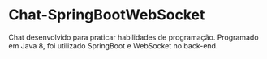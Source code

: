 # Chat-SpringBootWebSocket
Chat desenvolvido para praticar habilidades de programação.
Programado em Java 8, foi utilizado SpringBoot e WebSocket no back-end.
